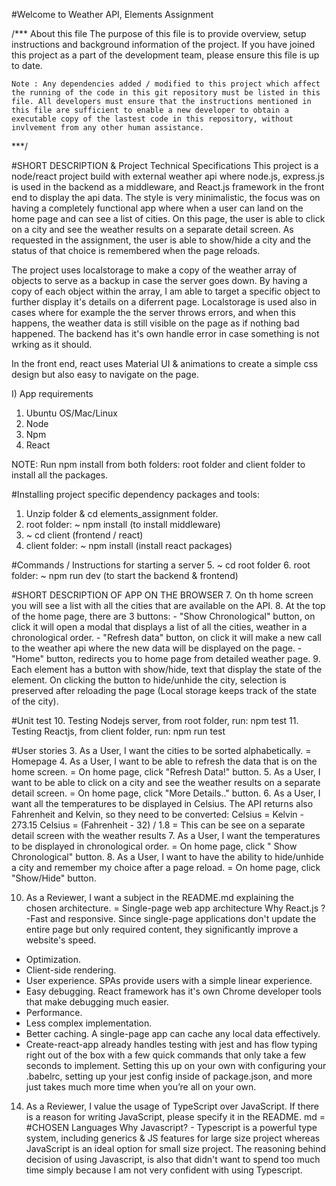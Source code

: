 
#Welcome to Weather API, Elements Assignment

/*** About this file
     The purpose of this file is to provide overview, setup instructions and background information of the project. If you have joined this project as a part of the development team, please ensure this file is up to date.

    Note : Any dependencies added / modified to this project which affect the running of the code in this git repository must be listed in this file. All developers must ensure that the instructions mentioned in this file are sufficient to enable a new developer to obtain a executable copy of the lastest code in this repository, without invlvement from any other human assistance. 
***/

#SHORT DESCRIPTION & Project Technical Specifications
This project is a node/react project build with external weather api where node.js, express.js is used in the backend as a middleware, and React.js framework in the front end to display the api data. The style is very minimalistic, the focus was on having a completely functional app where when a user can land on the home page and can see a list of cities. On this page, the user is able to click on a city and see the weather results  on a separate detail screen. As requested in the assignment, the user is able to show/hide a city and the status of that choice is remembered when the page reloads. 

The project uses localstorage to make a copy of the weather array of objects to serve as a backup in case the server goes down. By having a copy of each object within the array, I am able to target a specific object to further display it's details on a diferrent page. Localstorage is used also in cases where for example the the server throws errors, and when this happens, the weather data is still visible on the page as if nothing bad happened.
The backend has it's own handle error in case something is not wrking as it should.

In the front end, react uses Material UI & animations to create a simple css design but also easy to navigate on the page.

I) App requirements
   1) Ubuntu OS/Mac/Linux
   2) Node
   3) Npm
   4) React


NOTE: Run npm install from both folders: root folder and client folder to install all the packages.

#Installing project specific dependency packages and tools:
1. Unzip folder & cd elements_assignment folder.
2. root folder: ~ npm install (to install middleware) 
3. ~ cd client (frontend / react)
4. client folder: ~ npm install (install react packages)

#Commands / Instructions for starting a server
5. ~ cd root folder
6. root folder: ~ npm run dev (to start the backend & frontend)


#SHORT DESCRIPTION OF APP ON THE BROWSER
7. On th home screen you will see a list with all the cities that are available on the API.
8. At the top of the home page, there are 3 buttons: 
                                                    - "Show Chronological" button, on click it will open a modal that displays a list of all the cities, weather in a chronological order.
                                                    - "Refresh data" button, on click it will make a new call to the weather api where the new data will be displayed on the page.
                                                    - "Home" button, redirects you to home page from detailed weather page.
9.  Each element has a button with show/hide, text that display the state of the element. On clicking the button to hide/unhide the city, selection is preserved after reloading the page (Local storage keeps track of the state of the city).

#Unit test
10. Testing Nodejs server, from root folder, run: npm test
11. Testing Reactjs, from client folder, run: npm run test


#User stories
3. As a User, I want the cities to be sorted alphabetically. = Homepage
4. As a User, I want to be able to refresh the data that is on the home screen. = On home page, click "Refresh Data!" button.
5. As a User, I want to be able to click on a city and see the weather results on a separate detail screen. = On home page, click "More Details.." button.
6. As a User, I want all the temperatures to be displayed in Celsius. The API returns also Fahrenheit and Kelvin, so they need to be converted:
Celsius = Kelvin - 273.15
Celsius = (Fahrenheit - 32) / 1.8 = This can be see on a separate detail screen with the weather results
7. As a User, I want the temperatures to be displayed in chronological order. = On home page, click " Show Chronological" button.
8. As a User, I want to have the ability to hide/unhide a city and remember my choice after a page reload. =  On home page, click "Show/Hide" button.

10. As a Reviewer, I want a subject in the README.md explaining the chosen architecture. = Single-page web app architecture
Why React.js ? -Fast and responsive. Since single-page applications don't update the entire page but only required content, they significantly improve a website's speed.
- Optimization.
- Client-side rendering.
- User experience. SPAs provide users with a simple linear experience.
- Easy debugging. React framework has it's own Chrome developer tools that make debugging much easier.
- Performance.
- Less complex implementation.
- Better caching. A single-page app can cache any local data effectively. 
- Create-react-app already handles testing with jest and has flow typing right out of the box with a few quick commands that only take a few seconds to implement. Setting this up on your own with configuring your .babelrc, setting up your jest config inside of package.json, and more just takes much more time when you’re all on your own.

14. As a Reviewer, I value the usage of TypeScript over JavaScript. If there is a reason for writing JavaScript, please specify it in the README.
md = #CHOSEN Languages
Why Javascript? - Typescript is a powerful type system, including generics & JS features for large size project whereas JavaScript is an ideal option for small size project. The reasoning behind decision of using Javascript, is also that didn't want to spend too much time simply because I am not very confident with using Typescript.


